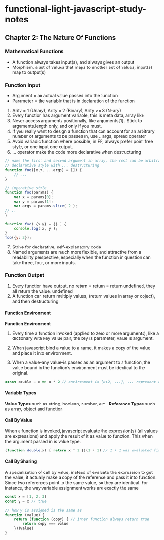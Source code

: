 # functional-light-javascript-study-notes

## Chapter 2: The Nature Of Functions

### Mathematical Functions

* A function always takes input(s), and always gives an output
* Morphism: a set of values that maps to another set of values, input(s) map to output(s)

### Function Input
* Argument  = an actual value passed into the function
* Parameter = the variable that is in declaration of the function

1. Arity = 1 (Unary), Arity = 2 (Binary), Arity >= 3 (N-ary)
2. Every function has argument variable, this is meta data, array like
3. Never access arguments positionally, like arguments[1] . Stick to arguments.length only, and only if you must.
4. If you really want to design a function that can account for an arbitrary number of arguments to be passed in, use ...args, spread operator
5. Avoid variadic function where possible, in FP, always prefer point free style, or one input one output.
6. ... operator make the code more declarative when destructuring
~~~javascript
// name the first and second argument in array, the rest can be arbitrary
// declarative style with ... destructuring
function foo([x,y, ...args] = []) {
    // ...
}

// imperative style
function foo(params) {
    var x = params[0];
    var y = params[1];
    var args = params.slice( 2 );
// ..
}

function foo( {x,y} = {} ) {
    console.log( x, y );
}
foo({y: 3});
~~~
7. Strive for declarative, self-explanatory code
8. Named arguments are much more flexible, and attractive from a readability perspective, especially when the function in question can take three, four, or more inputs.

### Function Output
1. Every function have output, no return = return = return undefined, they all return the value, undefined
2. A function can return multiply values, (return values in array or object), and then destructuring 

#### Function Environment

**Function Environment**

1. Every time a function invoked (applied to zero or more arguments), like a dictionary with key value pair, the key is parameter, value is argument.

2. When javascript bind a value to a name, it makes a copy of the value and place it into environment.

3. When a value–any value–is passed as an argument to a function, the value bound in the function’s environment must be identical to the original.

~~~javascript
const double = x => x * 2 // environment is {x:2, ...}, ... represent other environment such as global one
~~~

#### Variable Types
**Value Types** such as string, boolean, number, etc..
**Reference Types** such as array, object and function


#### Call By Value
When a function is invoked, javascript evaluate the expression(s) (all values are expressions) and apply the result of it as value to function.
This when the argument passed in is value type.
~~~javascript
(function double(x) { return x * 2 })(1 + 1) // 1 + 1 was evaluated first as value, then passed into function double as argument of value 2
~~~

#### Call By Sharing
A specialization of call by value, instead of evaluate the expression to get the value, it actually make a copy of the reference and pass it into function. Since
two references point to the same value, so they are identical. For instance, the way variable assignment works are exactly the same

~~~javascript
const x = [1, 2, 3]
const y = x // true

// how y is assigned is the same as
function (value) {
    return (function (copy) { // inner function always return true
        return copy === value
    })(value)
}
~~~